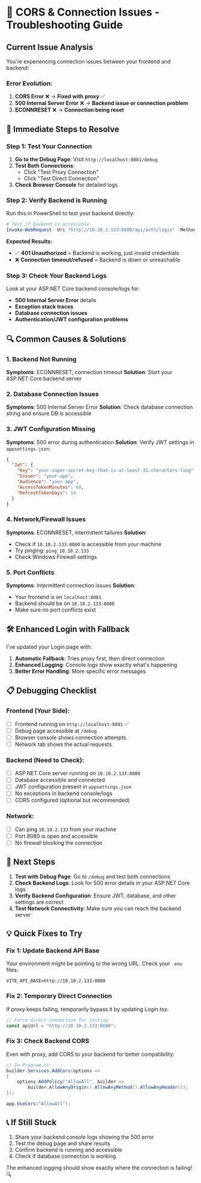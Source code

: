 # 🔧 CORS & Connection Issues - Troubleshooting Guide

## Current Issue Analysis

You're experiencing connection issues between your frontend and backend:

### Error Evolution:
1. **CORS Error** ❌ → **Fixed with proxy** ✅
2. **500 Internal Server Error** ❌ → **Backend issue or connection problem**
3. **ECONNRESET** ❌ → **Connection being reset**

## 🚀 Immediate Steps to Resolve

### Step 1: Test Your Connection

1. **Go to the Debug Page**: Visit `http://localhost:8081/debug`
2. **Test Both Connections**:
   - Click "Test Proxy Connection" 
   - Click "Test Direct Connection"
3. **Check Browser Console** for detailed logs

### Step 2: Verify Backend is Running

Run this in PowerShell to test your backend directly:

```powershell
# Test if backend is accessible
Invoke-WebRequest -Uri "http://10.10.2.133:8080/api/auth/login" -Method POST -ContentType "application/json" -Body '{"email":"test@test.com","password":"123456"}'
```

**Expected Results:**
- ✅ **401 Unauthorized** = Backend is working, just invalid credentials
- ❌ **Connection timeout/refused** = Backend is down or unreachable

### Step 3: Check Your Backend Logs

Look at your ASP.NET Core backend console/logs for:
- **500 Internal Server Error** details
- **Exception stack traces**
- **Database connection issues**
- **Authentication/JWT configuration problems**

## 🔍 Common Causes & Solutions

### 1. Backend Not Running
**Symptoms**: ECONNRESET, connection timeout
**Solution**: Start your ASP.NET Core backend server

### 2. Database Connection Issues
**Symptoms**: 500 Internal Server Error
**Solution**: Check database connection string and ensure DB is accessible

### 3. JWT Configuration Missing
**Symptoms**: 500 error during authentication
**Solution**: Verify JWT settings in `appsettings.json`:

```json
{
  "Jwt": {
    "Key": "your-super-secret-key-that-is-at-least-32-characters-long",
    "Issuer": "your-app",
    "Audience": "your-app",
    "AccessTokenMinutes": 60,
    "RefreshTokenDays": 14
  }
}
```

### 4. Network/Firewall Issues
**Symptoms**: ECONNRESET, intermittent failures
**Solution**: 
- Check if `10.10.2.133:8080` is accessible from your machine
- Try pinging: `ping 10.10.2.133`
- Check Windows Firewall settings

### 5. Port Conflicts
**Symptoms**: Intermittent connection issues
**Solution**: 
- Your frontend is on `localhost:8081`
- Backend should be on `10.10.2.133:8080`
- Make sure no port conflicts exist

## 🛠️ Enhanced Login with Fallback

I've updated your Login page with:

1. **Automatic Fallback**: Tries proxy first, then direct connection
2. **Enhanced Logging**: Console logs show exactly what's happening
3. **Better Error Handling**: More specific error messages

## 📋 Debugging Checklist

### Frontend (Your Side):
- [ ] Frontend running on `http://localhost:8081` ✅
- [ ] Debug page accessible at `/debug`
- [ ] Browser console shows connection attempts
- [ ] Network tab shows the actual requests

### Backend (Need to Check):
- [ ] ASP.NET Core server running on `10.10.2.133:8080`
- [ ] Database accessible and connected
- [ ] JWT configuration present in `appsettings.json`
- [ ] No exceptions in backend console/logs
- [ ] CORS configured (optional but recommended)

### Network:
- [ ] Can ping `10.10.2.133` from your machine
- [ ] Port 8080 is open and accessible
- [ ] No firewall blocking the connection

## 🎯 Next Steps

1. **Test with Debug Page**: Go to `/debug` and test both connections
2. **Check Backend Logs**: Look for 500 error details in your ASP.NET Core logs
3. **Verify Backend Configuration**: Ensure JWT, database, and other settings are correct
4. **Test Network Connectivity**: Make sure you can reach the backend server

## 💡 Quick Fixes to Try

### Fix 1: Update Backend API Base
Your environment might be pointing to the wrong URL. Check your `.env` files:

```env
VITE_API_BASE=http://10.10.2.133:8080
```

### Fix 2: Temporary Direct Connection
If proxy keeps failing, temporarily bypass it by updating Login.tsx:

```typescript
// Force direct connection for testing
const apiUrl = "http://10.10.2.133:8080";
```

### Fix 3: Check Backend CORS
Even with proxy, add CORS to your backend for better compatibility:

```csharp
// In Program.cs
builder.Services.AddCors(options =>
{
    options.AddPolicy("AllowAll", builder =>
        builder.AllowAnyOrigin().AllowAnyMethod().AllowAnyHeader());
});

app.UseCors("AllowAll");
```

## 📞 If Still Stuck

1. Share your backend console logs showing the 500 error
2. Test the debug page and share results
3. Confirm backend is running and accessible
4. Check if database connection is working

The enhanced logging should show exactly where the connection is failing! 🔍
